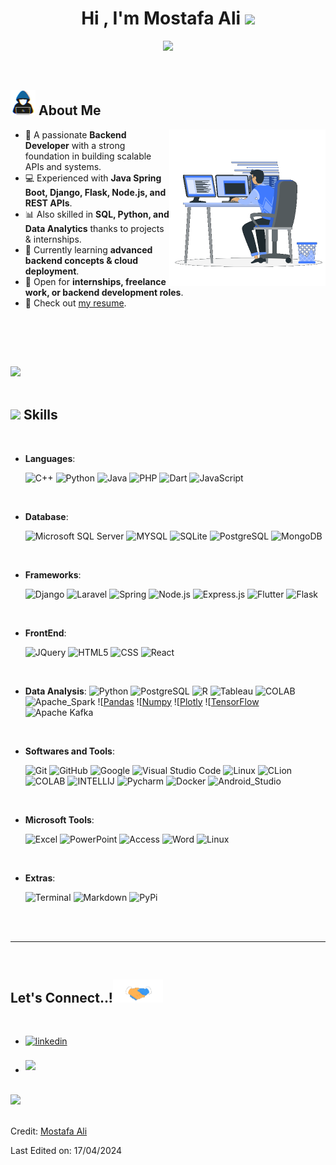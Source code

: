 <h1 align="center"><b>Hi , I'm Mostafa Ali </b><img src="https://media.giphy.com/media/hvRJCLFzcasrR4ia7z/giphy.gif" width="35"></h1>
<!--  -->
<!-- <p align="center" style="left:200px;">
	<a href="https://github.com/DenverCoder1/readme-typing-svg"><img src="https://readme-typing-svg.demolab.com?font=Fira+Code&weight=500&size=25&duration=2500&pause=500&random=false&width=435&lines=Al-Slamo+Alykom;Data+Analysis+%26+ML+Learner;FCAI+Student;Adore+Python+very+much;Love+eFootball"></a>
<!--[![Typing SVG](https://readme-typing-svg.demolab.com?font=Fira+Code&weight=500&size=25&duration=2500&pause=500&random=false&width=435&lines=Al-Slamo+Alykom;Data+Analysis+%26+ML+Learner;FCAI+Student;Adore+Python+very+much;Love+eFootbale)](https://git.io/typing-svg)-->


<p align="center">
  <a href="https://github.com/DenverCoder1/readme-typing-svg">
    <img src="https://readme-typing-svg.demolab.com?font=Fira+Code&weight=500&size=25&duration=2500&pause=500&random=false&width=435&lines=Al-Slamo+Alykom;Backend+Developer;FCAI+Fresh+Graduate;Love+Building+APIs;Passionate+about+Coding;Big+Fan+to+Al-Ahly+FC">
  </a>
</p>

<br>
	
## <img src="https://github.com/0xAbdulKhalid/0xAbdulKhalid/raw/main/assets/mdImages/about_me.gif" width="40px"> **About Me**

<picture> 
  <img align="right" src="https://github.com/0xAbdulKhalid/0xAbdulKhalid/raw/main/assets/mdImages/Right_Side.gif" width="250px">
</picture>

- 🎯 A passionate **Backend Developer** with a strong foundation in building scalable APIs and systems.  
- 💻 Experienced with **Java Spring Boot, Django, Flask, Node.js, and REST APIs**.  
- 📊 Also skilled in **SQL, Python, and Data Analytics** thanks to projects & internships.  
- 🌱 Currently learning **advanced backend concepts & cloud deployment**.  
- 🚀 Open for **internships, freelance work, or backend development roles**.  
- 📄 Check out [my resume](https://drive.google.com/file/d/1SCzPKKvZbidxF-JDxCYRs5NAdeVHG295/view?usp=sharing).  

<br>


<br><br>

<img src="https://user-images.githubusercontent.com/73097560/115834477-dbab4500-a447-11eb-908a-139a6edaec5c.gif"><br><br>

## <img src="https://media2.giphy.com/media/QssGEmpkyEOhBCb7e1/giphy.gif?cid=ecf05e47a0n3gi1bfqntqmob8g9aid1oyj2wr3ds3mg700bl&rid=giphy.gif" width ="25"><b> Skills</b>
<br>

<p align="center">

- **Languages**:
    
    ![C++](https://img.shields.io/badge/C++%20-%2300599C.svg?style=for-the-badge&logo=c%2B%2B&logoColor=white)
    ![Python](https://img.shields.io/badge/Python%20-%2314354C.svg?style=for-the-badge&logo=python&logoColor=white)
    ![Java](https://img.shields.io/badge/Java-ED8B00?style=for-the-badge&logo=openjdk&logoColor=white)
    ![PHP](https://img.shields.io/badge/PHP-777BB4?style=for-the-badge&logo=php&logoColor=white)
    ![Dart](https://img.shields.io/badge/Dart-0175C2?style=for-the-badge&logo=dart&logoColor=white)
    ![JavaScript](https://img.shields.io/badge/JavaScript-323330?style=for-the-badge&logo=javascript&logoColor=F7DF1E)
    
    

    
<br>   
    
- **Database**:

    ![Microsoft SQL Server](https://img.shields.io/badge/Microsoft%20SQL%20Server-CC2927?style=for-the-badge&logo=microsoft%20sql%20server&logoColor=white)
    ![MYSQL](https://img.shields.io/badge/MySQL-00000F?style=for-the-badge&logo=mysql&logoColor=white)
    ![SQLite](https://img.shields.io/badge/SQLite-07405E?style=for-the-badge&logo=sqlite&logoColor=white)
    ![PostgreSQL](https://img.shields.io/badge/PostgreSQL-316192?style=for-the-badge&logo=postgresql&logoColor=white)
    ![MongoDB](https://img.shields.io/badge/MongoDB-4EA94B?style=for-the-badge&logo=mongodb&logoColor=white)


<br>   
    
- **Frameworks**:

    ![Django](https://img.shields.io/badge/Django-092E20?style=for-the-badge&logo=django&logoColor=white)
    ![Laravel](https://img.shields.io/badge/Laravel-FF2D20?style=for-the-badge&logo=laravel&logoColor=white)
    ![Spring](https://img.shields.io/badge/Spring-6DB33F?style=for-the-badge&logo=spring&logoColor=white)
    ![Node.js](https://img.shields.io/badge/Node.js-43853D?style=for-the-badge&logo=node.js&logoColor=white)
    ![Express.js](https://img.shields.io/badge/Express%20js-000000?style=for-the-badge&logo=express&logoColor=white)
    ![Flutter](https://img.shields.io/badge/Flutter-02569B?style=for-the-badge&logo=flutter&logoColor=white)
    ![Flask](https://img.shields.io/badge/Flask-000000?style=for-the-badge&logo=flask&logoColor=white)


<br>  

- **FrontEnd**:
  
    ![JQuery](https://img.shields.io/badge/jQuery-0769AD?style=for-the-badge&logo=jquery&logoColor=white)
    ![HTML5](https://img.shields.io/badge/HTML-239120?style=for-the-badge&logo=html5&logoColor=white)
    ![CSS](https://img.shields.io/badge/CSS-239120?&style=for-the-badge&logo=css3&logoColor=white)
    ![React](https://img.shields.io/badge/React-20232A?style=for-the-badge&logo=react&logoColor=61DAFB)
   


<br>

- **Data Analysis**:
    ![Python](https://img.shields.io/badge/Python%20-%2314354C.svg?style=for-the-badge&logo=python&logoColor=white)
    ![PostgreSQL](https://img.shields.io/badge/PostgreSQL-316192?style=for-the-badge&logo=postgresql&logoColor=white)
    ![R](https://img.shields.io/badge/R-276DC3?style=for-the-badge&logo=r&logoColor=white)
    ![Tableau](https://img.shields.io/badge/Tableau-E97627?style=for-the-badge&logo=Tableau&logoColor=white)
    ![COLAB](https://img.shields.io/badge/Colab-F9AB00?style=for-the-badge&logo=googlecolab&color=525252)
    ![Apache_Spark](https://img.shields.io/badge/Apache_Spark-FFFFFF?style=for-the-badge&logo=apachespark&logoColor=#E35A16)
    ![[Pandas](https://img.shields.io/badge/Pandas-2C2D72?style=for-the-badge&logo=pandas&logoColor=white)
    ![[Numpy](https://img.shields.io/badge/Numpy-777BB4?style=for-the-badge&logo=numpy&logoColor=white)
    ![[Plotly](https://img.shields.io/badge/Plotly-239120?style=for-the-badge&logo=plotly&logoColor=white)
    ![[TensorFlow](https://img.shields.io/badge/TensorFlow-FF6F00?style=for-the-badge&logo=TensorFlow&logoColor=white)
    ![Apache Kafka](https://img.shields.io/badge/Apache%20Kafka-000?style=for-the-badge&logo=apachekafka)

    
<br>

- **Softwares and Tools**:

    ![Git](https://img.shields.io/badge/git-%23F05033.svg?style=for-the-badge&logo=git&logoColor=white)
    ![GitHub](https://img.shields.io/badge/github-%23121011.svg?style=for-the-badge&logo=github&logoColor=white)
    ![Google](https://img.shields.io/badge/google-%234285F4.svg?style=for-the-badge&logo=google&logoColor=white)
    ![Visual Studio Code](https://img.shields.io/badge/Visual%20Studio%20Code-0078d7.svg?style=for-the-badge&logo=visual-studio-code&logoColor=white)
    ![Linux](https://img.shields.io/badge/Linux-FCC624?style=for-the-badge&logo=linux&logoColor=black) 
    ![CLion](https://img.shields.io/badge/CLion-000000?style=for-the-badge&logo=clion&logoColor=white) 
    ![COLAB](https://img.shields.io/badge/Colab-F9AB00?style=for-the-badge&logo=googlecolab&color=525252) 
    ![INTELLIJ](https://img.shields.io/badge/IntelliJ_IDEA-000000.svg?style=for-the-badge&logo=intellij-idea&logoColor=white) 
    ![Pycharm](https://img.shields.io/badge/PyCharm-000000.svg?&style=for-the-badge&logo=PyCharm&logoColor=white)
    ![Docker](https://img.shields.io/badge/Docker-2CA5E0?style=for-the-badge&logo=docker&logoColor=white)
    ![Android_Studio](https://img.shields.io/badge/Android_Studio-3DDC84?style=for-the-badge&logo=android-studio&logoColor=white)

<br>


- **Microsoft Tools**:

    ![Excel](https://img.shields.io/badge/Microsoft_Excel-217346?style=for-the-badge&logo=microsoft-excel&logoColor=white)
    ![PowerPoint](https://img.shields.io/badge/Microsoft_PowerPoint-B7472A?style=for-the-badge&logo=microsoft-powerpoint&logoColor=white)
    ![Access](https://img.shields.io/badge/Microsoft_Access-A4373A?style=for-the-badge&logo=microsoft-access&logoColor=white)
    ![Word](https://img.shields.io/badge/Microsoft_Word-2B579A?style=for-the-badge&logo=microsoft-word&logoColor=white)
    ![Linux](https://img.shields.io/badge/Linux-FCC624?style=for-the-badge&logo=linux&logoColor=black) 

<br>

- **Extras**:

    ![Terminal](https://img.shields.io/badge/Terminal-%23054020?style=for-the-badge&logo=gnu-bash&logoColor=white)
    ![Markdown](https://img.shields.io/badge/markdown-%23000000.svg?style=for-the-badge&logo=markdown&logoColor=white)
    ![PyPi](https://img.shields.io/badge/pypi-3775A9?style=for-the-badge&logo=pypi&logoColor=white)


</p>

<br>
<br>

-----

<br>

## <b> Let's Connect..!</b><img src="https://github.com/0xAbdulKhalid/0xAbdulKhalid/raw/main/assets/mdImages/handshake.gif" width ="80">
<br>
<div align='left'>

<ul>

<li>
<a href="https://www.linkedin.com/in/mostafa-ali-1b785a223/" target="_blank">
<img src="https://img.shields.io/badge/linkedin:  Mostafa%20Ali-%2300acee.svg?color=405DE6&style=for-the-badge&logo=linkedin&logoColor=white" alt=linkedin style="margin-bottom: 5px;"/>
</a>
</li>

<br>

<li>
<a href="mostafaali55589@gmail.com" target="_blank">
<img src="https://img.shields.io/badge/gmail: Mostafa_Ali-%23EA4335.svg?style=for-the-badge&logo=gmail&logoColor=white" t=mail style="margin-bottom: 5px;" />
</a>
</li>
	
</ul>
</div>

<br>
<img src="https://user-images.githubusercontent.com/73097560/115834477-dbab4500-a447-11eb-908a-139a6edaec5c.gif">
<br>
<br>

Credit: [Mostafa Ali](https://github.com/Mostafadars)

Last Edited on: 17/04/2024
